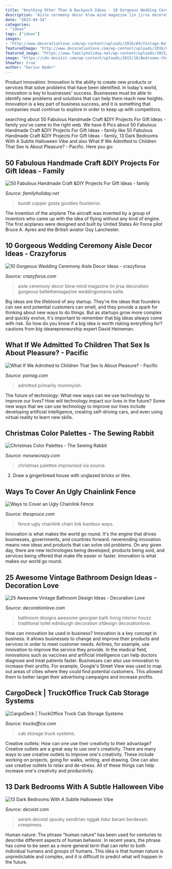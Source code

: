 ```yaml
---
title: "Anything Other Than A Backpack Ideas - 10 Gorgeous Wedding Ceremony Aisle Decor Ideas"
description: "Aisle ceremony decor blow mind magazine lin jirsa decoration gorgeous bellethemagazine weddingomania belle"
date: "2023-04-14"
categories:
- "ideas"
tags: ["ideas"]
images:
- "http://www.decorationlove.com/wp-content/uploads/2016/09/Vintage-Bathroom-Wallpaper-Designs.jpg"
featuredImage: "http://www.decorationlove.com/wp-content/uploads/2016/09/Vintage-Bathroom-Wallpaper-Designs.jpg"
featured_image: "https://www.familyholiday.net/wp-content/uploads/2015/07/Fabulous-Handmade-Craft-DIY-Projects-For-Gift-Ideas-28.jpeg"
image: "https://cdn.decoist.com/wp-content/uploads/2013/10/Bedrooms-that-seem-designed-for-Halloween-7.jpg"
ShowToc: true
author: "Darius Nader"
---
```



Product innovation:
Innovation is the ability to create new products or services that solve problems that have been identified. In today's world, innovation is key to businesses' success. Businesses must be able to identify new problems and solutions that can help them reach new heights. Innovation is a key part of business success, and it is something that companies must continue to explore in order to keep up with competitors.

	

		
searching about 50 Fabulous Handmade Craft &amp;DIY Projects For Gift Ideas - family you've came to the right web. We have 8 Pics about 50 Fabulous Handmade Craft &amp;DIY Projects For Gift Ideas - family like 50 Fabulous Handmade Craft &amp;DIY Projects For Gift Ideas - family, 13 Dark Bedrooms With A Subtle Halloween Vibe and also What If We Admitted to Children That Sex Is About Pleasure? - Pacific. Here you go:
		
    
## 50 Fabulous Handmade Craft &amp;DIY Projects For Gift Ideas - Family

<img loading=lazy src="https://www.familyholiday.net/wp-content/uploads/2015/07/Fabulous-Handmade-Craft-DIY-Projects-For-Gift-Ideas-28.jpeg" onerror="this.onerror=null;this.src='https://tse3.mm.bing.net/th?id=OIP.TZzWrCQeI9vhngWPgHt77QHaJ4&amp;pid=15.1';" alt="50 Fabulous Handmade Craft &amp;DIY Projects For Gift Ideas - family">

_Source: familyholiday.net_

>bundt copper gosta goodies founterior. 

	

The Invention of the airplane
The aircraft was invented by a group of inventors who came up with the idea of flying without any kind of engine. The first airplanes were designed and built by United States Air Force pilot Bruce A. Ayres and the British aviator Guy Lanchester.

    
## 10 Gorgeous Wedding Ceremony Aisle Decor Ideas - Crazyforus

<img loading=lazy src="http://1.bp.blogspot.com/-6JSm2u4zzeA/U3-lZCvsaUI/AAAAAAAApDg/ajr6TsrXjKk/s1600/wedding-ceremony-style-the-aisle-8.jpg" onerror="this.onerror=null;this.src='https://tse4.mm.bing.net/th?id=OIP.aWm55r11NDxwy3LPAx9R6gHaLJ&amp;pid=15.1';" alt="10 Gorgeous Wedding Ceremony Aisle Decor Ideas - crazyforus">

_Source: crazyforus.com_

>aisle ceremony decor blow mind magazine lin jirsa decoration gorgeous bellethemagazine weddingomania belle. 

	

Big ideas are the lifeblood of any startup. They're the ideas that founders can see and potential customers can smell, and they provide a spark for thinking about new ways to do things. But as startups grow more complex and quickly evolve, it's important to remember that big ideas always come with risk. So how do you know if a big idea is worth risking everything for? cautions from big idearepreneurship expert David Heineman.

    
## What If We Admitted To Children That Sex Is About Pleasure? - Pacific

<img loading=lazy src="https://psmag.com/.image/c_limit%2Ccs_srgb%2Cfl_progressive%2Cq_auto:good%2Cw_700/MTI3NTgyMjM5MjE0MDQ4NTMw/dark-bedroom.jpg" onerror="this.onerror=null;this.src='https://tse2.mm.bing.net/th?id=OIP._F3MkoXt64wA9PCDF20iQAHaEw&amp;pid=15.1';" alt="What If We Admitted to Children That Sex Is About Pleasure? - Pacific">

_Source: psmag.com_

>admitted primarily mommyish. 

	

The future of technology: What new ways can we use technology to improve our lives?
How will technology impact our lives in the future? Some new ways that we can use technology to improve our lives include developing artificial intelligence, creating self-driving cars, and even using virtual reality to learn new skills.

    
## Christmas Color Palettes - The Sewing Rabbit

<img loading=lazy src="http://www.mesewcrazy.com/wp-content/uploads/2015/12/tealandred.jpg" onerror="this.onerror=null;this.src='https://tse3.mm.bing.net/th?id=OIP.M-wYy0bHAEGti9xiQqLtvwHaOk&amp;pid=15.1';" alt="Christmas Color Palettes - The Sewing Rabbit">

_Source: mesewcrazy.com_

>christmas palettes improvised via source. 

	

2. Draw a gingerbread house with unglazed bricks or tiles.

    
## Ways To Cover An Ugly Chainlink Fence

<img loading=lazy src="https://fthmb.tqn.com/4Ozbex5pOPyDzQXgHkchffyblhk=/1731x997/filters:fill(auto,1)/Bamboo-on-Chain-Link-Fence-56a4a0b45f9b58b7d0d7e472.jpg" onerror="this.onerror=null;this.src='https://tse1.mm.bing.net/th?id=OIP.HnXBIeVbMIAcvkyIAHVt3AHaER&amp;pid=15.1';" alt="Ways to Cover an Ugly Chainlink Fence">

_Source: thespruce.com_

>fence ugly chainlink chain link bamboo ways. 

	

Innovation is what makes the world go round. It's the engine that drives businesses, governments, and countries forward. neverending innovation means new ideas and products that can solve old problems. On any given day, there are new technologies being developed, products being sold, and services being offered that make life easier or faster. Innovation is what makes our world go round.

    
## 25 Awesome Vintage Bathroom Design Ideas - Decoration Love

<img loading=lazy src="http://www.decorationlove.com/wp-content/uploads/2016/09/Vintage-Bathroom-Wallpaper-Designs.jpg" onerror="this.onerror=null;this.src='https://tse2.mm.bing.net/th?id=OIP.m_yC9KWxmtnlOPYPG15X8gHaKb&amp;pid=15.1';" alt="25 Awesome Vintage Bathroom Design Ideas - Decoration Love">

_Source: decorationlove.com_

>bathroom designs awesome georgian bath living interior houzz traditional toilet edinburgh decoration ofdesign decorationlove. 

	

How can innovation be used in business?
Innovation is a key concept in business. It allows businesses to change and improve their products and services in order to meet customer needs. Airlines, for example, use innovation to improve the service they provide. In the medical field, innovations such as vaccines and artificial intelligence can help doctors diagnose and treat patients faster. Businesses can also use innovation to increase their profits. For example, Google's Street View was used to map out areas of cities where they could find potential customers. This allowed them to better target their advertising campaigns and increase profits.

    
## CargoDeck | TruckOffice Truck Cab Storage Systems

<img loading=lazy src="https://www.truckoffice.com/wp-content/uploads/2016-01-23-23.50.44-465x620.jpg" onerror="this.onerror=null;this.src='https://tse3.mm.bing.net/th?id=OIP.7A8Oy0qC6YgQcMJLf-8-oAAAAA&amp;pid=15.1';" alt="CargoDeck | TruckOffice Truck Cab Storage Systems">

_Source: truckoffice.com_

>cab storage truck systems. 

	

Creative outlets: How can one use their creativity to their advantage?
Creative outlets are a great way to use one's creativity. There are many ways to use creative outlets to improve one's creativity. These include working on projects, going for walks, writing, and drawing. One can also use creative outlets to relax and de-stress. All of these things can help increase one's creativity and productivity.

    
## 13 Dark Bedrooms With A Subtle Halloween Vibe

<img loading=lazy src="https://cdn.decoist.com/wp-content/uploads/2013/10/Bedrooms-that-seem-designed-for-Halloween-7.jpg" onerror="this.onerror=null;this.src='https://tse1.mm.bing.net/th?id=OIP.BxuE6M7eAy9TbS9kgLkPcwHaEg&amp;pid=15.1';" alt="13 Dark Bedrooms With A Subtle Halloween Vibe">

_Source: decoist.com_

>seram decoist spooky sendirian nggak tidur berani berdesain creepiness. 

	

Human nature:
The phrase “human nature” has been used for centuries to describe different aspects of human behavior. In recent years, the phrase has come to be seen as a more general term that can refer to both individual humans and groups of humans. This idea is that human nature is unpredictable and complex, and it is difficult to predict what will happen in the future.

